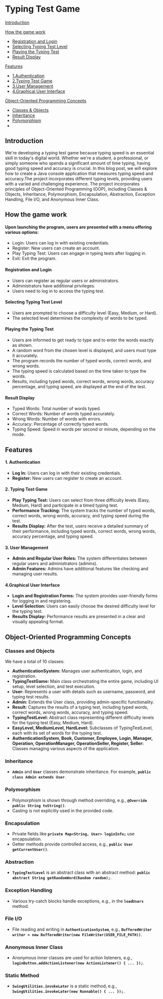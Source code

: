 # Typing Test Game
[Introduction](#introduction)

[How the game work](#how-the-game-work)
- [Registration and Login](#registration-and-login)
- [Selecting Typing Test Level](#selecting-typing-test-level)
- [Playing the Typing Test](#playing-the-typing-test)
- [Result Display](#result-display)

[Features](#features)
- [1.Authentication](#1-authentication)
- [2.Typing Test Game](2-typing-test-game)
- [3.User Management](3-user-management)
- [4.Graphical User Interface](#graphical-user-interface)

[Object-Oriented Programming Concepts](#object-oriented-programming-concepts)
- [Classes & Objects](#class-and-objects)
- [Inheritance](#inheritance)
- [Polymorphism](#polymorphism)
- 

## Introduction
We're developing a typing test game because typing speed is an essential skill in today's digital world. Whether we're a student, a professional, or simply someone who spends a significant amount of time typing, having good typing speed and accuracy is crucial. In this blog post, we will explore how to create a Java console application that measures typing speed and accuracy.The project incorporates different typing levels, providing users with a varied and challenging experience. The project incorporates principles of Object-Oriented Programming (OOP), including Classes & Objects, Inheritance, Polymorphism, Encapsulation, Abstraction, Exception Handling, File I/O, and Anonymous Inner Class.
## How the game work
#### **Upon launching the program, users are presented with a menu offering various options:**<br/> 
- Login: Users can log in with existing credentials.
- Register: New users can create an account.
- Play Typing Test: Users can engage in typing tests after logging in.
- Exit: Exit the program.
   
#### **Registration and Login**<br/>
- Users can register as regular users or administrators.
- Administrators have additional privileges.
- Users need to log in to access the typing test.

#### **Selecting Typing Test Level**<br/>
- Users are prompted to choose a difficulty level (Easy, Medium, or Hard).
- The selected level determines the complexity of words to be typed.

#### **Playing the Typing Test**<br/>
- Users are informed to get ready to type and to enter the words exactly as shown.
- A random word from the chosen level is displayed, and users must type it accurately.
- The program records the number of typed words, correct words, and wrong words.
- The typing speed is calculated based on the time taken to type the words.
- Results, including typed words, correct words, wrong words, accuracy percentage, and typing speed, are displayed at the end of the test.

#### **Result Display**<br/>
- Typed Words: Total number of words typed.
- Correct Words: Number of words typed accurately.
- Wrong Words: Number of words with errors.
- Accuracy: Percentage of correctly typed words.
- Typing Speed: Speed in words per second or minute, depending on the mode.

## Features
#### **1. Authentication**<br/>
- **Log In:** Users can log in with their existing credentials.
- **Register:** New users can register to create an account.

#### **2. Typing Test Game**<br/>
- **Play Typing Test:** Users can select from three difficulty levels (Easy, Medium, Hard) and participate in a timed typing test.
- **Performance Tracking:** The system tracks the number of typed words, correct words, wrong words, accuracy, and typing speed during the test.
- **Results Display:** After the test, users receive a detailed summary of their performance, including typed words, correct words, wrong words, accuracy percentage, and typing speed.

#### **3. User Management**<br/>
- **Admin and Regular User Roles:** The system differentiates between regular users and administrators (admins).
- **Admin Features:** Admins have additional features like checking and managing user results.
  
#### **4.Graphical User Interface**<br/>
- **Login and Registration Forms:** The system provides user-friendly forms for logging in and registering.
- **Level Selection:** Users can easily choose the desired difficulty level for the typing test.
- **Results Display:** Performance results are presented in a clear and visually appealing format.

## Object-Oriented Programming Concepts

### Classes and Objects

We have a total of 10 classes:
- **AuthenticationSystem:** Manages user authentication, login, and registration.
- **TypingTestGame:** Main class orchestrating the entire game, including UI setup, level selection, and test execution.
- **User:** Represents a user with details such as username, password, and typing test results.
- **Admin:** Extends the User class, providing admin-specific functionality.
- **Result:** Captures the results of a typing test, including typed words, correct words, wrong words, accuracy, and typing speed.
- **TypingTestLevel:** Abstract class representing different difficulty levels for the typing test (Easy, Medium, Hard).
- **EasyLevel, MediumLevel, HardLevel:** Subclasses of TypingTestLevel, each with its set of words for the typing test.
- **AuthenticationSystem, Book, Customer, Employee, Login, Manager, Operation, OperationManager, OperationSeller, Register, Seller:** Classes managing various aspects of the application.

### Inheritance
 - **`Admin`** and **`User`** classes demonstrate inheritance. For example, **`public class Admin extends User`**.

### Polymorphism
- Polymorphism is shown through method overriding, e.g., **`@Override public String toString()`**.
- Casting is not explicitly used in the provided code.

### Encapsulation
 - Private fields like **`private Map<String, User> loginInfo;`** use encapsulation.
- Getter methods provide controlled access, e.g., **`public User getCurrentUser()`**.

### Abstraction
- **`TypingTestLevel`** is an abstract class with an abstract method: **`public abstract String getRandomWord(Random random);`**.
### Exception Handling
- Various try-catch blocks handle exceptions, e.g., in the **`loadUsers`** method.
### File I/O
- File reading and writing in **`AuthenticationSystem`**, e.g., **`BufferedWriter writer = new BufferedWriter(new FileWriter(USER_FILE_PATH))`**.

### Anonymous Inner Class
- Anonymous inner classes are used for action listeners, e.g., **`loginButton.addActionListener(new ActionListener() { ... });`**.
### Static Method
- **`SwingUtilities.invokeLater`** is a static method, e.g., **`SwingUtilities.invokeLater(new Runnable() { ... });`**.
